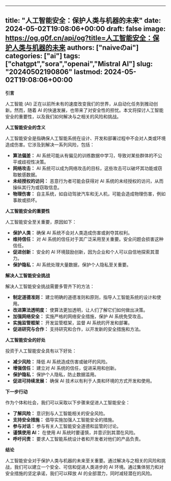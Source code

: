 
---
title: "人工智能安全：保护人类与机器的未来"
date: 2024-05-02T19:08:06+00:00
draft: false
image: https://og.g0f.cn/api/og?title=人工智能安全：保护人类与机器的未来
authors: ["naiveのai"]
categories: ["ai"]
tags: ["chatgpt","sora","openai","Mistral AI"]
slug: "20240502190806"
lastmod: 2024-05-02T19:08:06+00:00
---
**引言**

人工智能 (AI) 正在以前所未有的速度改变我们的世界，从自动化任务到推动创新。然而，随着 AI 的快速发展，也带来了对安全性的担忧。本文将探讨人工智能安全的重要性，以及我们如何解决与之相关的风险和挑战。

**人工智能安全的含义**

人工智能安全是指确保人工智能系统在设计、开发和部署过程中不会对人类或环境造成伤害。它涉及到解决一系列风险，包括：

- **算法偏差：** AI 系统可能从有偏见的训练数据中学习，导致对某些群体的不公平或歧视性决策。
- **网络攻击：** AI 系统可以成为网络攻击的目标，这些攻击可以破坏其功能或窃取敏感数据。
- **未经授权的访问：** 恶意行为者可能会获得对 AI 系统的未经授权的访问，从而操纵其行为或窃取信息。
- **物理伤害：** 自主系统，如自动驾驶汽车和无人机，可能会造成物理伤害，例如事故或损坏。

**人工智能安全的重要性**

人工智能安全至关重要，原因如下：

- **保护人类：** 确保 AI 系统不会对人类造成伤害或剥夺其权利。
- **维持信任：** 对 AI 系统的信任对于其广泛采用至关重要。安全问题会损害这种信任。
- **促进创新：** 安全的 AI 环境鼓励创新，因为企业和个人可以自信地探索其潜力。
- **保护隐私：** AI 系统处理大量数据，保护个人隐私至关重要。

**解决人工智能安全挑战**

解决人工智能安全挑战需要多管齐下的方法：

- **制定道德准则：** 建立明确的道德准则和原则，指导人工智能系统的设计和使用。
- **改进算法透明度：** 使算法更加透明，让人们了解它们如何做出决策。
- **加强网络安全：** 实施严格的网络安全措施，保护 AI 系统免受攻击。
- **实施监管框架：** 开发监管框架，监督 AI 系统的开发和部署。
- **促进研究与合作：** 支持研究和合作，以开发新的安全措施和方法。

**人工智能安全的好处**

投资于人工智能安全具有以下好处：

- **减少风险：** 降低 AI 系统造成伤害或破坏的风险。
- **增强信任：** 建立对 AI 系统的信任，促进采用和创新。
- **保护隐私：** 保护个人隐私，防止数据滥用。
- **促进可持续发展：** 确保 AI 技术以有利于人类和环境的方式开发和使用。

**下一步行动**

作为个体和社会，我们可以采取以下步骤来促进人工智能安全：

- **了解风险：** 意识到与人工智能相关的安全风险。
- **支持安全措施：** 倡导实施加强人工智能安全的措施。
- **参与对话：** 参与有关人工智能安全道德和监管的讨论。
- **谨慎使用 AI：** 在使用 AI 系统时要谨慎，并意识到其潜在风险。
- **呼吁问责：** 要求人工智能系统设计者和开发者对他们的产品负责。

**结论**

人工智能安全对于保护人类与机器的未来至关重要。通过解决与之相关的风险和挑战，我们可以建立一个安全、可信和促进人类进步的 AI 环境。通过集体努力和对安全措施的坚定承诺，我们可以释放 AI 的全部潜力，同时减轻潜在的风险。
